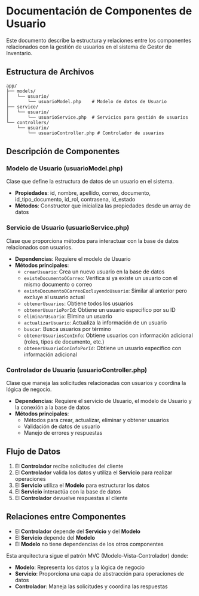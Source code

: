 # Documentación de Componentes de Usuario

Este documento describe la estructura y relaciones entre los componentes relacionados con la gestión de usuarios en el sistema de Gestor de Inventario.

## Estructura de Archivos

```
app/
├── models/
│   └── usuario/
│       └── usuarioModel.php    # Modelo de datos de Usuario
├── service/
│   └── usuario/
│       └── usuarioService.php  # Servicios para gestión de usuarios
└── controllers/
    └── usuario/
        └── usuarioController.php # Controlador de usuarios
```

## Descripción de Componentes

### Modelo de Usuario (usuarioModel.php)

Clase que define la estructura de datos de un usuario en el sistema.

- **Propiedades**: id, nombre, apellido, correo, documento, id_tipo_documento, id_rol, contrasena, id_estado
- **Métodos**: Constructor que inicializa las propiedades desde un array de datos

### Servicio de Usuario (usuarioService.php)

Clase que proporciona métodos para interactuar con la base de datos relacionados con usuarios.

- **Dependencias**: Requiere el modelo de Usuario
- **Métodos principales**:
  - `crearUsuario`: Crea un nuevo usuario en la base de datos
  - `existeDocumentoOCorreo`: Verifica si ya existe un usuario con el mismo documento o correo
  - `existeDocumentoOCorreoExcluyendoUsuario`: Similar al anterior pero excluye al usuario actual
  - `obtenerUsuarios`: Obtiene todos los usuarios
  - `obtenerUsuarioPorId`: Obtiene un usuario específico por su ID
  - `eliminarUsuario`: Elimina un usuario
  - `actualizarUsuario`: Actualiza la información de un usuario
  - `buscar`: Busca usuarios por término
  - `obtenerUsuariosConInfo`: Obtiene usuarios con información adicional (roles, tipos de documento, etc.)
  - `obtenerUsuarioConInfoPorId`: Obtiene un usuario específico con información adicional

### Controlador de Usuario (usuarioController.php)

Clase que maneja las solicitudes relacionadas con usuarios y coordina la lógica de negocio.

- **Dependencias**: Requiere el servicio de Usuario, el modelo de Usuario y la conexión a la base de datos
- **Métodos principales**:
  - Métodos para crear, actualizar, eliminar y obtener usuarios
  - Validación de datos de usuario
  - Manejo de errores y respuestas

## Flujo de Datos

1. El **Controlador** recibe solicitudes del cliente
2. El **Controlador** valida los datos y utiliza el **Servicio** para realizar operaciones
3. El **Servicio** utiliza el **Modelo** para estructurar los datos
4. El **Servicio** interactúa con la base de datos
5. El **Controlador** devuelve respuestas al cliente

## Relaciones entre Componentes

- El **Controlador** depende del **Servicio** y del **Modelo**
- El **Servicio** depende del **Modelo**
- El **Modelo** no tiene dependencias de los otros componentes

Esta arquitectura sigue el patrón MVC (Modelo-Vista-Controlador) donde:
- **Modelo**: Representa los datos y la lógica de negocio
- **Servicio**: Proporciona una capa de abstracción para operaciones de datos
- **Controlador**: Maneja las solicitudes y coordina las respuestas